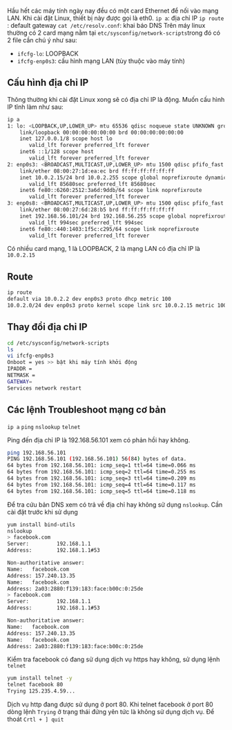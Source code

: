 
Hầu hết các máy tính ngày nay đều có một card Ethernet để nối vào mạng LAN. Khi cài đặt Linux, thiết bị này được gọi là eth0. 
`ip a`: địa chỉ IP
`ip route` : default gateway
`cat /etc/resolv.conf`: khai báo DNS
Trên máy linux thường có 2 card mạng nằm tại `etc/sysconfig/network-scripts`trong đó có 2 file cần chú ý như sau:
- `ifcfg-lo`: LOOPBACK
- `ifcfg-enp0s3`: cấu hình mạng LAN (tùy thuộc vào máy tính)

## Cấu hình địa chỉ IP
Thông thường khi cài đặt Linux xong sẽ có địa chỉ IP là động. Muốn cấu hình IP tĩnh làm như sau:
```sh
ip a
1: lo: <LOOPBACK,UP,LOWER_UP> mtu 65536 qdisc noqueue state UNKNOWN group default qlen 1000
    link/loopback 00:00:00:00:00:00 brd 00:00:00:00:00:00
    inet 127.0.0.1/8 scope host lo
       valid_lft forever preferred_lft forever
    inet6 ::1/128 scope host
       valid_lft forever preferred_lft forever
2: enp0s3: <BROADCAST,MULTICAST,UP,LOWER_UP> mtu 1500 qdisc pfifo_fast state UP group default qlen 1000
    link/ether 08:00:27:1d:ea:ec brd ff:ff:ff:ff:ff:ff
    inet 10.0.2.15/24 brd 10.0.2.255 scope global noprefixroute dynamic enp0s3
       valid_lft 85680sec preferred_lft 85680sec
    inet6 fe80::6260:2512:3a6d:9ddb/64 scope link noprefixroute
       valid_lft forever preferred_lft forever
3: enp0s8: <BROADCAST,MULTICAST,UP,LOWER_UP> mtu 1500 qdisc pfifo_fast state UP group default qlen 1000
    link/ether 08:00:27:6d:28:b5 brd ff:ff:ff:ff:ff:ff
    inet 192.168.56.101/24 brd 192.168.56.255 scope global noprefixroute dynamic enp0s8
       valid_lft 994sec preferred_lft 994sec
    inet6 fe80::440:1403:1f5c:c295/64 scope link noprefixroute
       valid_lft forever preferred_lft forever

```
Có nhiều card mạng, 1 là LOOPBACK, 2 là mạng LAN có địa chỉ IP là `10.0.2.15`
## Route
```sh
ip route
default via 10.0.2.2 dev enp0s3 proto dhcp metric 100
10.0.2.0/24 dev enp0s3 proto kernel scope link src 10.0.2.15 metric 100
```
## Thay đổi địa chỉ IP
```sh
cd /etc/sysconfig/network-scripts
ls 
vi ifcfg-enp0s3
Onboot = yes >> bật khi máy tính khởi động
IPADDR = 
NETMASK = 
GATEWAY=
Services network restart

```

## Các lệnh Troubleshoot mạng cơ bản
`ip a`
`ping`
`nslookup`
`telnet`

Ping đến địa chỉ IP là 192.168.56.101 xem có phản hồi hay không.
```sh
ping 192.168.56.101
PING 192.168.56.101 (192.168.56.101) 56(84) bytes of data.
64 bytes from 192.168.56.101: icmp_seq=1 ttl=64 time=0.066 ms
64 bytes from 192.168.56.101: icmp_seq=2 ttl=64 time=0.255 ms
64 bytes from 192.168.56.101: icmp_seq=3 ttl=64 time=0.209 ms
64 bytes from 192.168.56.101: icmp_seq=4 ttl=64 time=0.117 ms
64 bytes from 192.168.56.101: icmp_seq=5 ttl=64 time=0.118 ms
```
Để tra cứu bản DNS xem có trả về địa chỉ hay không sử dụng `nslookup`. Cần cài đặt trước khi sử dụng
```sh
yum install bind-utils
nslookup
> facebook.com
Server:         192.168.1.1
Address:        192.168.1.1#53

Non-authoritative answer:
Name:   facebook.com
Address: 157.240.13.35
Name:   facebook.com
Address: 2a03:2880:f139:183:face:b00c:0:25de
> facebook.com
Server:         192.168.1.1
Address:        192.168.1.1#53

Non-authoritative answer:
Name:   facebook.com
Address: 157.240.13.35
Name:   facebook.com
Address: 2a03:2880:f139:183:face:b00c:0:25de
```
Kiểm tra facebook có đang sử dụng dịch vụ https hay không, sử dụng lệnh `telnet`
```sh
yum install telnet -y
telnet facebook 80
Trying 125.235.4.59...
```
Dịch vụ http đang được sử dụng ở port 80. Khi telnet facebook ở port 80 dòng lệnh `Trying` ở trạng thái đứng yên tức là không sử dụng dịch vụ. Để thoát `Crtl + ] quit`
